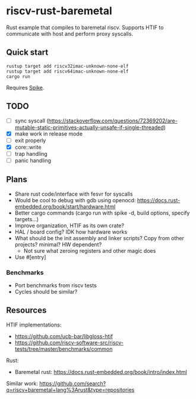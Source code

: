 # riscv-rust-baremetal
Rust example that compiles to baremetal riscv. Supports HTIF to communicate with host and perform proxy syscalls.

## Quick start
```
rustup target add riscv32imac-unknown-none-elf
rustup target add riscv64imac-unknown-none-elf
cargo run
```
Requires [Spike](https://github.com/riscv-software-src/riscv-isa-sim).

## TODO
- [ ] sync syscall (https://stackoverflow.com/questions/72369202/are-mutable-static-primitives-actually-unsafe-if-single-threaded)
- [x] make work in release mode
- [ ] exit properly
- [x] core::write
- [ ] trap handling
- [ ] panic handling

## Plans
- Share rust code/interface with fesvr for syscalls
- Would be cool to debug with gdb using openocd: https://docs.rust-embedded.org/book/start/hardware.html
- Better cargo commands (cargo run with spike -d, build options, specify targets...)
- Improve organization, HTIF as its own crate?
- HAL / board config? IDK how hardware works
- What should be the init assembly and linker scripts? Copy from other projects? minimal? HW dependent?
    - Not sure what zeroing registers and other magic does
- Use #[entry]

### Benchmarks
- Port benchmarks from riscv tests
- Cycles should be similar?

## Resources
HTIF implementations:
- https://github.com/ucb-bar/libgloss-htif
- https://github.com/riscv-software-src/riscv-tests/tree/master/benchmarks/common

Rust:
- Baremetal rust: https://docs.rust-embedded.org/book/intro/index.html

Similar work: https://github.com/search?q=riscv+baremetal+lang%3Arust&type=repositories
